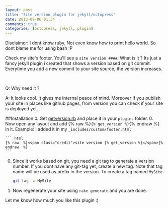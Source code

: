 ```yaml
---
layout: post
title: "Site version plugin for jekyll/octopress"
date: 2013-09-06 01:34
comments: true
categories: [octopress, jekyll, plugin]
---
```


Disclaimer: I dont know ruby. Not even know how to print hello world. So dont blame me for using bash :P

Check my site's footer. You'll see a `site version ####`. What is it ? Its just a fancy jekyll plugin i created that shows a version based on git commit. Everytime you add a new commit to your site source, the version increases.

<!--more-->

<br>  
  
Q: Why need it ?

A: It looks cool. It gives me internal peace of mind. Moreover If you publish your site in places like github pages, from version you can check if your site is deployed yet.

##Installation
0. Get [getversion.rb](https://raw.github.com/sarim/sarim.github.com/source/plugins/getversion.rb) and place it in your `plugins` folder.
0. Now open any layout and add {% raw  %}`{% get_version %}`{% endraw  %} in it. Example: I added it in my `_includes/custom/footer.html`
    
    ``` html
    {% raw  %}<span class="credit">site version {% get_version %}</span>{% endraw  %}
    ```
        
0. Since it works based on git, you need a git tag to generate a version number. If you dont have any git-tag yet, create a new tag. Note that tag name will be used as prefix in the version. To create a tag named `MySite`
    
    ``` sh
    git tag -a MySite
    ```
        
0. Now regenerate your site using `rake generate` and you are done.



Let me know how much you like this plugin :)